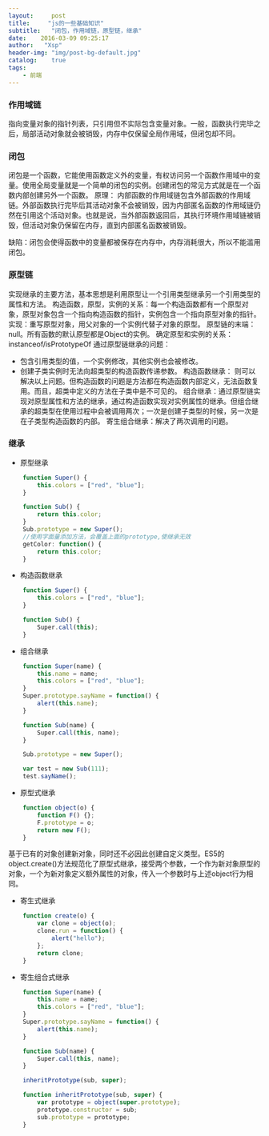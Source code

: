 ```yaml
---
layout:     post
title:     "js的一些基础知识"
subtitle:   "闭包，作用域链，原型链，继承"
date:    2016-03-09 09:25:17
author:   "Xsp"
header-img: "img/post-bg-default.jpg"
catalog:    true
tags:
    - 前端
---
```


### 作用域链
指向变量对象的指针列表，只引用但不实际包含变量对象。一般，函数执行完毕之后，局部活动对象就会被销毁，内存中仅保留全局作用域，但闭包却不同。

### 闭包
闭包是一个函数，它能使用函数定义外的变量，有权访问另一个函数作用域中的变量。使用全局变量就是一个简单的闭包的实例。创建闭包的常见方式就是在一个函数内部创建另外一个函数。
原理： 内部函数的作用域链包含外部函数的作用域链。外部函数执行完毕后其活动对象不会被销毁，因为内部匿名函数的作用域链仍然在引用这个活动对象。也就是说，当外部函数返回后，其执行环境作用域链被销毁，但活动对象仍保留在内存，直到内部匿名函数被销毁。

缺陷：闭包会使得函数中的变量都被保存在内存中，内存消耗很大，所以不能滥用闭包。

### 原型链
实现继承的主要方法，基本思想是利用原型让一个引用类型继承另一个引用类型的属性和方法。
构造函数，原型，实例的关系：每一个构造函数都有一个原型对象，原型对象包含一个指向构造函数的指针，实例包含一个指向原型对象的指针。
实现：重写原型对象，用父对象的一个实例代替子对象的原型。
原型链的末端：null。所有函数的默认原型都是Object的实例。
确定原型和实例的关系：instanceof/isPrototypeOf
通过原型链继承的问题：
+ 包含引用类型的值，一个实例修改，其他实例也会被修改。
+ 创建子类实例时无法向超类型的构造函数传递参数。
构造函数继承： 则可以解决以上问题。但构造函数的问题是方法都在构造函数内部定义，无法函数复用。而且，超类中定义的方法在子类中是不可见的。
组合继承：通过原型链实现对原型属性和方法的继承，通过构造函数实现对实例属性的继承。但组合继承的超类型在使用过程中会被调用两次；一次是创建子类型的时候，另一次是在子类型构造函数的内部。
寄生组合继承：解决了两次调用的问题。

### 继承
+ 原型继承
```javascript
    function Super() {
        this.colors = ["red", "blue"];
    }

    function Sub() {
        return this.color;
    }
    Sub.prototype = new Super();
    //使用字面量添加方法，会覆盖上面的prototype,使继承无效
    getColor: function() {
        return this.color;
    }
```
+ 构造函数继承
```javascript
    function Super() {
        this.colors = ["red", "blue"];
    }

    function Sub() {
        Super.call(this);
    } 
```
+ 组合继承
```javascript
    function Super(name) {
        this.name = name;
        this.colors = ["red", "blue"];
    }
    Super.prototype.sayName = function() {
        alert(this.name);
    }

    function Sub(name) {
        Super.call(this, name);
    }

    Sub.prototype = new Super();

    var test = new Sub(111);
    test.sayName();
```
+ 原型式继承
```javascript
    function object(o) {
        function F() {};
        F.prototype = o;
        return new F();
    }
```
基于已有的对象创建新对象，同时还不必因此创建自定义类型。ES5的object.create()方法规范化了原型式继承，接受两个参数，一个作为新对象原型的对象，一个为新对象定义额外属性的对象，传入一个参数时与上述object行为相同。
+ 寄生式继承
```javascript
    function create(o) {
        var clone = object(o);
        clone.run = function() {
            alert("hello");
        };
        return clone;
    }
```
+ 寄生组合式继承
```javascript
    function Super(name) {
        this.name = name;
        this.colors = ["red", "blue"];
    }
    Super.prototype.sayName = function() {
        alert(this.name);
    }

    function Sub(name) {
        Super.call(this, name);
    }

    inheritPrototype(sub, super);

    function inheritPrototype(sub, super) {
        var prototype = object(super.prototype);
        prototype.constructor = sub;
        sub.prototype = prototype;
    }
```
